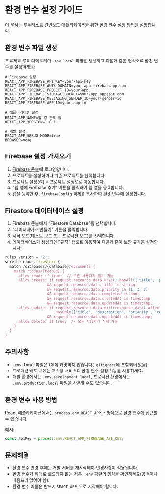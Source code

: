 # 환경 변수 설정 가이드

이 문서는 투두리스트 칸반보드 애플리케이션을 위한 환경 변수 설정 방법을 설명합니다.

## 환경 변수 파일 생성

프로젝트 루트 디렉토리에 `.env.local` 파일을 생성하고 다음과 같은 형식으로 환경 변수를 설정하세요:

```
# Firebase 설정
REACT_APP_FIREBASE_API_KEY=your-api-key
REACT_APP_FIREBASE_AUTH_DOMAIN=your-app.firebaseapp.com
REACT_APP_FIREBASE_PROJECT_ID=your-app
REACT_APP_FIREBASE_STORAGE_BUCKET=your-app.appspot.com
REACT_APP_FIREBASE_MESSAGING_SENDER_ID=your-sender-id
REACT_APP_FIREBASE_APP_ID=your-app-id

# 애플리케이션 설정
REACT_APP_NAME=할 일 관리 앱
REACT_APP_VERSION=1.0.0

# 개발 설정
REACT_APP_DEBUG_MODE=true
BROWSER=none
```

## Firebase 설정 가져오기

1. [Firebase 콘솔](https://console.firebase.google.com/)에 로그인합니다.
2. 프로젝트를 생성하거나 기존 프로젝트를 선택합니다.
3. 프로젝트 설정(⚙️) > 프로젝트 설정으로 이동합니다.
4. "웹 앱에 Firebase 추가" 버튼을 클릭하여 웹 앱을 등록합니다.
5. 앱을 등록한 후, `firebaseConfig` 객체를 복사하여 환경 변수에 설정합니다.

## Firestore 데이터베이스 설정

1. Firebase 콘솔에서 "Firestore Database"를 선택합니다.
2. "데이터베이스 만들기" 버튼을 클릭합니다.
3. 시작 모드(테스트 모드 또는 프로덕션 모드)를 선택합니다.
4. 데이터베이스가 생성되면 "규칙" 탭으로 이동하여 다음과 같이 보안 규칙을 설정합니다:

```javascript
rules_version = '2';
service cloud.firestore {
  match /databases/{database}/documents {
    match /todos/{todoId} {
      allow read: if true;  // 모든 사용자가 읽기 가능
      allow create: if request.resource.data.keys().hasAll(['title', 'priority', 'completed', 'createdAt', 'updatedAt', 'status'])
                   && request.resource.data.title is string
                   && request.resource.data.priority in [1, 2, 3]
                   && request.resource.data.completed is bool
                   && request.resource.data.createdAt is timestamp
                   && request.resource.data.updatedAt is timestamp;
      allow update: if request.resource.data.diff(resource.data).affectedKeys()
                      .hasOnly(['title', 'description', 'priority', 'completed', 'updatedAt', 'status'])
                   && request.resource.data.updatedAt is timestamp;
      allow delete: if true;  // 모든 사용자가 삭제 가능
    }
  }
}
```

## 주의사항

- `.env.local` 파일은 Git에 커밋하지 않습니다(`.gitignore`에 포함되어 있음).
- 프로덕션 배포 시에는 호스팅 서비스의 환경 변수 설정 기능을 사용하세요.
- 개발 환경에서는 `.env.development.local`, 프로덕션 환경에서는 `.env.production.local` 파일을 사용할 수도 있습니다.

## 환경 변수 사용 방법

React 애플리케이션에서는 `process.env.REACT_APP_*` 형식으로 환경 변수에 접근할 수 있습니다.

예시:
```javascript
const apiKey = process.env.REACT_APP_FIREBASE_API_KEY;
```

## 문제해결

- 환경 변수 변경 후에는 개발 서버를 재시작해야 변경사항이 적용됩니다.
- 환경 변수가 제대로 로드되지 않는 경우, `.env` 파일의 형식을 확인하세요(공백이나 따옴표가 없어야 함).
- 환경 변수 이름은 반드시 `REACT_APP_`으로 시작해야 합니다. 